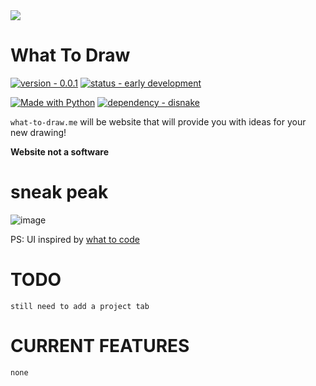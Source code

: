 
<a href="https://github.com/reset-xd/what-to-draw">
  <img src="https://cdn.discordapp.com/attachments/1018936393659076668/1019311139143819335/wtd_banner1.png">
</a>

#  What To Draw

[![version - 0.0.1](https://img.shields.io/badge/version-0.0.1-blue?style=for-the-badge)](https://github.com/reset-xd/what-to-draw/)
[![status - early development](https://img.shields.io/badge/status-development-red?style=for-the-badge)](https://github.com/reset-xd/what-to-draw/)

[![Made with Python](https://img.shields.io/badge/Python->=3.8-blue?logo=python&logoColor=white)](https://python.org "Go to Python homepage")
[![dependency - disnake](https://img.shields.io/badge/dependency-fastapi-blue)](https://pypi.org/project/fastapi)


`what-to-draw.me` will be website that will provide you with ideas for your new drawing!

**Website not a software**

# sneak peak

![image](https://user-images.githubusercontent.com/77439837/189930822-2bfd51fa-918f-4847-bab2-30694c015565.png)


PS: UI inspired by <a href="https://what-to-code.com/">what to code</a>

# TODO

`still need to add a project tab`

# CURRENT FEATURES

`none`
